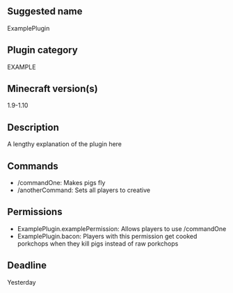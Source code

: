 ## Suggested name
ExamplePlugin

## Plugin category
EXAMPLE

## Minecraft version(s)
1.9-1.10

## Description
A lengthy explanation of the plugin here

## Commands
- /commandOne: Makes pigs fly
- /anotherCommand: Sets all players to creative

## Permissions
- ExamplePlugin.examplePermission: Allows players to use /commandOne
- ExamplePlugin.bacon: Players with this permission get cooked porkchops when they kill pigs instead of raw porkchops

## Deadline
Yesterday
